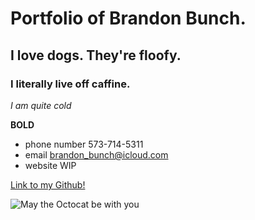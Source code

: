# Portfolio of Brandon Bunch. 

## I love dogs. They're floofy.

### I literally live off caffine.

_I am quite cold_

**BOLD**

- phone number 573-714-5311
- email brandon_bunch@icloud.com
- website WIP

[Link to my Github!](https://github.com/BunchDevelopment)

![May the Octocat be with you](https://i.pinimg.com/236x/dc/ef/3a/dcef3abedf0e0761203aaeb85886a6f3--jedi-knight-open-source.jpg)